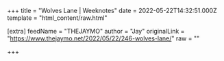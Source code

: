 
+++
title = "Wolves Lane | Weeknotes"
date = 2022-05-22T14:32:51.000Z
template = "html_content/raw.html"

[extra]
feedName = "THEJAYMO"
author = "Jay"
originalLink = "https://www.thejaymo.net/2022/05/22/246-wolves-lane/"
raw = ""

+++


